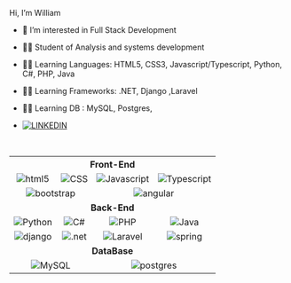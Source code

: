 Hi, I’m William
- 👀 I’m interested in Full Stack Development 
- 👩‍🎓 Student of Analysis and systems development
- 👩‍💻 Learning Languages: HTML5, CSS3, Javascript/Typescript, Python, C#, PHP, Java
- 👩‍💻 Learning Frameworks: .NET, Django ,Laravel
- 👩‍💻 Learning DB : MySQL, Postgres,


-  [![LINKEDIN](https://img.shields.io/badge/LinkedIn-0077B5?style=for-the-badge&logo=linkedin&logoColor=white)](www.linkedin.com/in/william-ferreira-dantas-neto-7849b8114)



<div style="display : inline-block"> <br/>

<table>
   <tr align="center">
      <th colspan="4">
         <strong>Front-End</strong>
      </th>
   </tr>
   <tr align="center">
      <td >
         <img align="center" alt="html5" src="https://img.shields.io/badge/HTML5-E34F26?style=for-the-badge&logo=html5&logoColor=white"/>
      </td>
      <td>
         <img align="center" alt="CSS" src="https://img.shields.io/badge/CSS3-1572B6?style=for-the-badge&logo=css3&logoColor=white"/>
      </td>
      <td>
         <img align="center" alt="Javascript" src="https://img.shields.io/badge/JavaScript-323330?style=for-the-badge&logo=javascript&logoColor=F7DF1E"/>
      </td>
      <td>
         <img align="center" alt="Typescript" src="https://img.shields.io/badge/typescript-%23007ACC.svg?style=for-the-badge&logo=typescript&logoColor=white"/>
      </td>
   </tr>
   <tr align="center">
      <td colspan="2">
         <img align="center" alt="bootstrap" src="https://img.shields.io/badge/bootstrap-%23563D7C.svg?style=for-the-badge&logo=bootstrap&logoColor=white"/>
      </td>
      <td colspan="2">
         <img align="center" alt="angular" src="https://img.shields.io/badge/angular.js-%23E23237.svg?style=for-the-badge&logo=angularjs&logoColor=white"/>
      </td>
   </tr>
   <tr align="center">
      <td colspan="4">
         <strong>Back-End</strong>
      </td>
   </tr>
   <tr align="center">
      <td>
         <img align="center" alt="Python" src="https://img.shields.io/badge/python-3670A0?style=for-the-badge&logo=python&logoColor=ffdd54"/>
      </td>
      <td>
         <img align="center" alt="C#" src="https://img.shields.io/badge/c%23-%23239120.svg?style=for-the-badge&logo=c-sharp&logoColor=white"/>
      </td>
      <td>
         <img align="center" alt="PHP" src="https://img.shields.io/badge/php-%23777BB4.svg?style=for-the-badge&logo=php&logoColor=white"/>
      </td>
      <td>
         <img align="center" alt="Java" src="https://img.shields.io/badge/Java-ED8B00?style=for-the-badge&logo=java&logoColor=white"/>
      </td>
   </tr>
   <tr align="center">
      <td>
         <img align="center" alt="django" src="https://img.shields.io/badge/django-%23092E20.svg?style=for-the-badge&logo=django&logoColor=white"/>
      </td>
      <td>
         <img align="center" alt=".net" src="https://img.shields.io/badge/.NET-5C2D91?style=for-the-badge&logo=.net&logoColor=white"/>
      </td>
      <td>
         <img align="center" alt="Laravel" src="https://img.shields.io/badge/laravel-%23FF2D20.svg?style=for-the-badge&logo=laravel&logoColor=white"/>
      </td>
      <td>
         <img align="center" alt="spring" src="https://img.shields.io/badge/Spring_Boot-6DB33F?style=for-the-badge&logo=spring-boot&logoColor=white"/>
      </td>
   </tr>
   <tr align="center">
      <td colspan="4">
         <strong>DataBase</strong>
      </td>
   </tr>
   <tr align="center">
      <td colspan="2">
         <img align="center" alt="MySQL" src="https://img.shields.io/badge/mysql-%2300f.svg?style=for-the-badge&logo=mysql&logoColor=white"/>
      </td>
      <td colspan="2">
         <img align="center" alt="postgres" src="https://img.shields.io/badge/postgres-%23316192.svg?style=for-the-badge&logo=postgresql&logoColor=white"/>
      </td>
   </tr>
   
</table>
</div>
</br>
